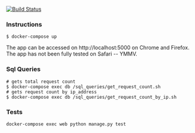 [![Build Status](https://travis-ci.org/tim-br/code_challenge.svg?branch=master)](https://travis-ci.org/tim-br/code_challenge)

### Instructions

```shell
$ docker-compose up
```

The app can be accessed on http://localhost:5000 on Chrome and Firefox. The app has not been fully tested on Safari -- YMMV.

### Sql Queries

```shell
# gets total request count
$ docker-compose exec db /sql_queries/get_request_count.sh 
# gets request count by ip_address
$ docker-compose exec db /sql_queries/get_request_count_by_ip.sh 
```

### Tests

```shell
docker-compose exec web python manage.py test 
```